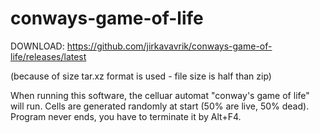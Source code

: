 # conways-game-of-life

DOWNLOAD: https://github.com/jirkavavrik/conways-game-of-life/releases/latest

(because of size tar.xz format is used - file size is half than zip)

When running this software, the celluar automat "conway's game of life" will run.
Cells are generated randomly at start (50% are live, 50% dead).
Program never ends, you have to terminate it by Alt+F4.
